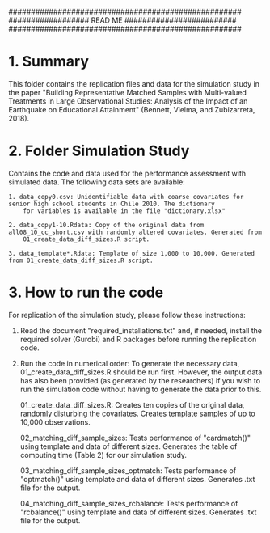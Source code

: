 ####################################################
################## READ ME #########################
####################################################

# 1. Summary

This folder contains the replication files and data for the simulation study in the paper "Building Representative Matched Samples with Multi-valued Treatments in Large Observational Studies: Analysis of the Impact of an Earthquake on Educational Attainment" (Bennett, Vielma, and Zubizarreta, 2018).

# 2. Folder Simulation Study

Contains the code and data used for the performance assessment with simulated data. The following data sets are available:

	1. data_copy0.csv: Unidentifiable data with coarse covariates for senior high school students in Chile 2010. The dictionary
		for variables is available in the file "dictionary.xlsx"

	2. data_copy1-10.Rdata: Copy of the original data from all08_10_cc_short.csv with randomly altered covariates. Generated from 
		01_create_data_diff_sizes.R script.

	3. data_template*.Rdata: Template of size 1,000 to 10,000. Generated from 01_create_data_diff_sizes.R script.


# 3. How to run the code

For replication of the simulation study, please follow these instructions:

1. Read the document "required_installations.txt" and, if needed, install the required solver (Gurobi) and R packages before running the replication code.

2. Run the code in numerical order: To generate the necessary data, 01_create_data_diff_sizes.R should be run first. However, the output data has also been provided (as generated by the researchers) if you wish to run the simulation code without having to generate the data prior to this.

	01_create_data_diff_sizes.R: Creates ten copies of the original data, randomly disturbing the covariates. Creates template samples of up to 
		10,000 observations.

	02_matching_diff_sample_sizes: Tests performance of "cardmatch()" using template and data of different sizes. Generates the table of computing 
		time (Table 2) for our simulation study.

	03_matching_diff_sample_sizes_optmatch: Tests performance of "optmatch()" using template and data of different sizes. Generates .txt file for the 
		output.

	04_matching_diff_sample_sizes_rcbalance: Tests performance of "rcbalance()" using template and data of different sizes. Generates .txt file for the 
		output.
